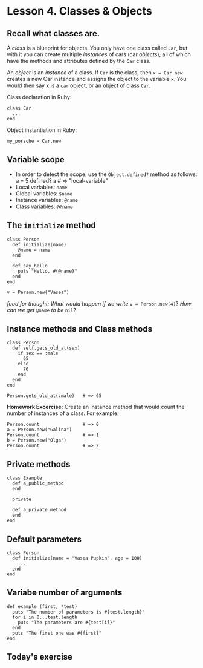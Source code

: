 # Lesson 4. Classes & Objects

## Recall what classes are.

A _class_ is a blueprint for objects. You only have one class called `Car`, but with it you can create multiple _instances_ of cars (car _objects_), all of which have the methods and attributes defined by the `Car` class.

An _object_ is an _instance_ of a class. If `Car` is the class, then `x = Car.new` creates a new Car instance and assigns the object to the variable `x`. You would then say x is a `car` object, or an object of class `Car`.

Class declaration in Ruby:

    class Car
      ...
    end

Object instantiation in Ruby:

    my_porsche = Car.new

## Variable scope

+ In order to detect the scope, use the `Object.defined?` method as follows:
    a = 5
    defined? a   # => "local-variable"
+ Local variables: `name`
+ Global variables: `$name`
+ Instance variables: `@name`
+ Class variables: `@@name`

## The `initialize` method

    class Person
      def initialize(name)
        @name = name
      end

      def say_hello
        puts "Hello, #{@name}"
      end
    end

    v = Person.new("Vasea")

_food for thought: What would happen if we write_ `v = Person.new(4)`? _How can we get_ `@name` _to be_ `nil`?

## Instance methods and Class methods

    class Person
      def self.gets_old_at(sex)
        if sex == :male
          65
        else
          70
        end
      end
    end

    Person.gets_old_at(:male)   # => 65

**Homework Excercise:**
Create an instance method that would count the number of instances of a class. For example:

    Person.count                # => 0
    a = Person.new("Galina")
    Person.count                # => 1
    b = Person.new("Olga")
    Person.count                # => 2

## Private methods

    class Example
      def a_public_method
      end
   
      private
   
      def a_private_method
      end
    end

## Default parameters

    class Person
      def initialize(name = "Vasea Pupkin", age = 100)
        ...
      end
    end

## Variabe number of arguments

    def example (first, *test)
      puts "The number of parameters is #{test.length}"
      for i in 0...test.length
        puts "The parameters are #{test[i]}"
      end
      puts "The first one was #{first}"
    end

## Today's exercise
